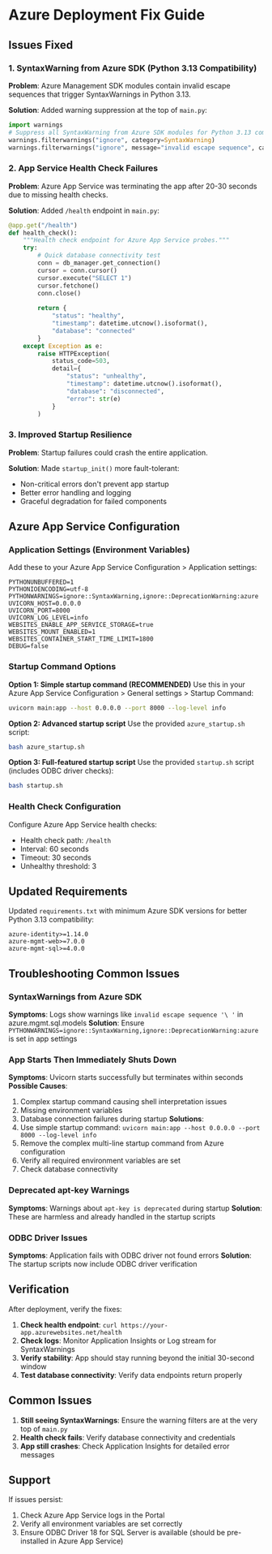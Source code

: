 # Azure Deployment Fix Guide

## Issues Fixed

### 1. SyntaxWarning from Azure SDK (Python 3.13 Compatibility)

**Problem**: Azure Management SDK modules contain invalid escape sequences that trigger SyntaxWarnings in Python 3.13.

**Solution**: Added warning suppression at the top of `main.py`:

```python
import warnings
# Suppress all SyntaxWarning from Azure SDK modules for Python 3.13 compatibility
warnings.filterwarnings("ignore", category=SyntaxWarning)
warnings.filterwarnings("ignore", message="invalid escape sequence", category=SyntaxWarning)
```

### 2. App Service Health Check Failures

**Problem**: Azure App Service was terminating the app after 20-30 seconds due to missing health checks.

**Solution**: Added `/health` endpoint in `main.py`:

```python
@app.get("/health")
def health_check():
    """Health check endpoint for Azure App Service probes."""
    try:
        # Quick database connectivity test
        conn = db_manager.get_connection()
        cursor = conn.cursor()
        cursor.execute("SELECT 1")
        cursor.fetchone()
        conn.close()
        
        return {
            "status": "healthy",
            "timestamp": datetime.utcnow().isoformat(),
            "database": "connected"
        }
    except Exception as e:
        raise HTTPException(
            status_code=503, 
            detail={
                "status": "unhealthy",
                "timestamp": datetime.utcnow().isoformat(),
                "database": "disconnected",
                "error": str(e)
            }
        )
```

### 3. Improved Startup Resilience

**Problem**: Startup failures could crash the entire application.

**Solution**: Made `startup_init()` more fault-tolerant:
- Non-critical errors don't prevent app startup
- Better error handling and logging
- Graceful degradation for failed components

## Azure App Service Configuration

### Application Settings (Environment Variables)

Add these to your Azure App Service Configuration > Application settings:

```
PYTHONUNBUFFERED=1
PYTHONIOENCODING=utf-8
PYTHONWARNINGS=ignore::SyntaxWarning,ignore::DeprecationWarning:azure
UVICORN_HOST=0.0.0.0
UVICORN_PORT=8000
UVICORN_LOG_LEVEL=info
WEBSITES_ENABLE_APP_SERVICE_STORAGE=true
WEBSITES_MOUNT_ENABLED=1
WEBSITES_CONTAINER_START_TIME_LIMIT=1800
DEBUG=false
```

### Startup Command Options

**Option 1: Simple startup command (RECOMMENDED)**
Use this in your Azure App Service Configuration > General settings > Startup Command:

```bash
uvicorn main:app --host 0.0.0.0 --port 8000 --log-level info
```

**Option 2: Advanced startup script**
Use the provided `azure_startup.sh` script:

```bash
bash azure_startup.sh
```

**Option 3: Full-featured startup script**
Use the provided `startup.sh` script (includes ODBC driver checks):

```bash
bash startup.sh
```

### Health Check Configuration

Configure Azure App Service health checks:
- Health check path: `/health`
- Interval: 60 seconds
- Timeout: 30 seconds
- Unhealthy threshold: 3

## Updated Requirements

Updated `requirements.txt` with minimum Azure SDK versions for better Python 3.13 compatibility:

```
azure-identity>=1.14.0
azure-mgmt-web>=7.0.0
azure-mgmt-sql>=4.0.0
```

## Troubleshooting Common Issues

### SyntaxWarnings from Azure SDK
**Symptoms**: Logs show warnings like `invalid escape sequence '\ '` in azure.mgmt.sql.models
**Solution**: Ensure `PYTHONWARNINGS=ignore::SyntaxWarning,ignore::DeprecationWarning:azure` is set in app settings

### App Starts Then Immediately Shuts Down
**Symptoms**: Uvicorn starts successfully but terminates within seconds
**Possible Causes**:
1. Complex startup command causing shell interpretation issues
2. Missing environment variables
3. Database connection failures during startup
**Solutions**:
1. Use simple startup command: `uvicorn main:app --host 0.0.0.0 --port 8000 --log-level info`
2. Remove the complex multi-line startup command from Azure configuration
3. Verify all required environment variables are set
4. Check database connectivity

### Deprecated apt-key Warnings
**Symptoms**: Warnings about `apt-key is deprecated` during startup
**Solution**: These are harmless and already handled in the startup scripts

### ODBC Driver Issues
**Symptoms**: Application fails with ODBC driver not found errors
**Solution**: The startup scripts now include ODBC driver verification

## Verification

After deployment, verify the fixes:

1. **Check health endpoint**: `curl https://your-app.azurewebsites.net/health`
2. **Check logs**: Monitor Application Insights or Log stream for SyntaxWarnings
3. **Verify stability**: App should stay running beyond the initial 30-second window
4. **Test database connectivity**: Verify data endpoints return properly

## Common Issues

1. **Still seeing SyntaxWarnings**: Ensure the warning filters are at the very top of `main.py`
2. **Health check fails**: Verify database connectivity and credentials
3. **App still crashes**: Check Application Insights for detailed error messages

## Support

If issues persist:
1. Check Azure App Service logs in the Portal
2. Verify all environment variables are set correctly
3. Ensure ODBC Driver 18 for SQL Server is available (should be pre-installed in Azure App Service)
